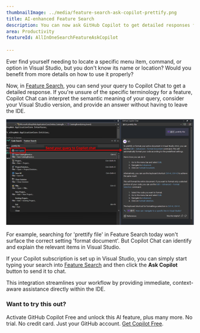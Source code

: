```yaml
---
thumbnailImage: ../media/feature-search-ask-copilot-prettify.png
title: AI-enhanced Feature Search
description: You can now ask GitHub Copilot to get detailed responses for your queries.
area: Productivity
featureId: AllInOneSearchFeatureAskCopilot

---
```



Ever find yourself needing to locate a specific menu item, command, or option in Visual Studio, but you don't know its name or location? Would you benefit from more details on how to use it properly?

Now, in [Feature Search](vscmd://Window.QuickLaunch), you can send your query to Copilot Chat to get a detailed response. If you're unsure of the specific terminology for a feature, Copilot Chat can interpret the semantic meaning of your query, consider your Visual Studio version, and provide an answer without having to leave the IDE.

![Feature Search Ask Copilot button under search bar](../media/feature-search-ask-copilot-prettify-highlighted.png)

For example, searching for 'prettify file' in Feature Search today won't surface the correct setting 'format document'. But Copilot Chat can identify and explain the relevant items in Visual Studio.

If your Copilot subscription is set up in Visual Studio, you can simply start typing your search into [Feature Search](vscmd://Window.QuickLaunch) and then click the **Ask Copilot** button to send it to chat. 

This integration streamlines your workflow by providing immediate, context-aware assistance directly within the IDE.

### Want to try this out?
Activate GitHub Copilot Free and unlock this AI feature, plus many more.
No trial. No credit card. Just your GitHub account. [Get Copilot Free](vscmd://View.GitHub.Copilot.Chat).
